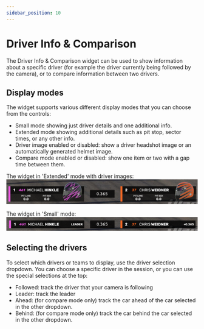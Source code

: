 ```yaml
---
sidebar_position: 10
---
```


# Driver Info & Comparison

The Driver Info & Comparison widget can be used to show information about a specific driver (for example the driver currently being followed by the camera), or to compare information between two drivers.

## Display modes
The widget supports various different display modes that you can choose from the controls:
* Small mode showing just driver details and one additional info.
* Extended mode showing additional details such as pit stop, sector times, or any other info.
* Driver image enabled or disabled: show a driver headshot image or an automatically generated helmet image.
* Compare mode enabled or disabled: show one item or two with a gap time between them.


The widget in 'Extended' mode with driver images:
![Driver Info Comparison](../../static/img/widgets/compare.png)

The widget in 'Small' mode:
![Driver Info Comparison](../../static/img/widgets/compare_small.png)


## Selecting the drivers
To select which drivers or teams to display, use the driver selection dropdown. You can choose a specific driver in the session, or you can use the special selections at the top:
* Followed: track the driver that your camera is following
* Leader: track the leader
* Ahead: (for compare mode only) track the car ahead of the car selected in the other dropdown.
* Behind: (for compare mode only) track the car behind the car selected in the other dropdown.